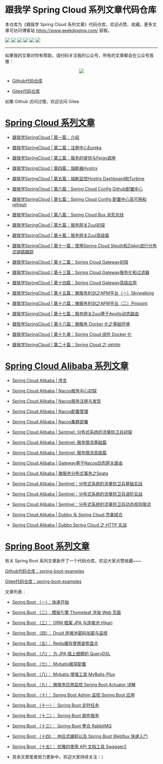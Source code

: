 # 跟我学 Spring Cloud 系列文章代码仓库

本仓库为《跟我学 Spring Cloud 系列文章》代码仓库，欢迎点赞、收藏。更多文章可访问博客站 https://www.geekdigging.com/ 获取。

![](https://img.shields.io/badge/Spring%20Boot-2.1-brightgreen)
![](https://img.shields.io/badge/Mysql-5.7-blue)
![](https://img.shields.io/badge/JDK-1.8-brightgreen)
![](https://img.shields.io/badge/Maven-3.6.0-blue)
![](https://img.shields.io/badge/Spring%20Cloud-Greenwich.SR2-orange)
![](https://img.shields.io/badge/license-MPL--2.0-blue)

***

如果我的文章对你有帮助，请扫码关注我的公众号，所有的文章都会在公众号首推：

<center>
    <img src="https://cdn.geekdigging.com/wechat_qrcode_344.jpg">
</center>

* [Github代码仓库](https://github.com/meteor1993/SpringCloudLearning)

* [Gitee代码仓库](https://gitee.com/inwsy/SpringCloudLearning)

如果 Github 访问过慢，欢迎访问 Gitee

# [Spring Cloud 系列文章](https://www.geekdigging.com/categories/SpringCloud)

* [跟我学SpringCloud | 第一篇：介绍](https://www.geekdigging.com/2019/08/31/597155743/)

* [跟我学SpringCloud | 第二篇：注册中心Eureka](https://www.geekdigging.com/2019/08/31/2114219821/)

* [跟我学SpringCloud | 第三篇：服务的提供与Feign调用](https://www.geekdigging.com/2019/08/31/1421851509/)

* [跟我学SpringCloud | 第四篇：熔断器Hystrix](https://www.geekdigging.com/2019/08/31/824009373/)

* [跟我学SpringCloud | 第五篇：熔断监控Hystrix Dashboard和Turbine](https://www.geekdigging.com/2019/08/31/2746365378/)

* [跟我学SpringCloud | 第六篇：Spring Cloud Config Github配置中心](https://www.geekdigging.com/2019/08/31/2949287387/)

* [跟我学SpringCloud | 第七篇：Spring Cloud Config 配置中心高可用和refresh](https://www.geekdigging.com/2019/08/31/1534935350/)

* [跟我学SpringCloud | 第八篇：Spring Cloud Bus 消息总线](https://www.geekdigging.com/2019/08/31/1728893707/)

* [跟我学SpringCloud | 第九篇：服务网关Zuul初探](https://www.geekdigging.com/2019/08/31/4066697406/)

* [跟我学SpringCloud | 第十篇：服务网关Zuul高级篇](https://www.geekdigging.com/2019/08/31/2025584890/)

* [跟我学SpringCloud | 第十一篇：使用Spring Cloud Sleuth和Zipkin进行分布式链路跟踪](https://www.geekdigging.com/2019/08/31/3982751733/)

* [跟我学SpringCloud | 第十二篇：Spring Cloud Gateway初探](https://www.geekdigging.com/2019/08/31/2648795174/)

* [跟我学SpringCloud | 第十三篇：Spring Cloud Gateway服务化和过滤器](https://www.geekdigging.com/2019/08/31/3321423307/)

* [跟我学SpringCloud | 第十四篇：Spring Cloud Gateway高级应用](https://www.geekdigging.com/2019/08/31/3508644175/)

* [跟我学SpringCloud | 第十五篇：微服务利剑之APM平台（一）Skywalking](https://www.geekdigging.com/2019/08/31/2596671143/)

* [跟我学SpringCloud | 第十六篇：微服务利剑之APM平台（二）Pinpoint](https://www.geekdigging.com/2019/08/31/20951370/)

* [跟我学SpringCloud | 第十七篇：服务网关Zuul基于Apollo动态路由](https://www.geekdigging.com/2019/09/06/350913727/)

* [跟我学SpringCloud | 第十八篇：微服务 Docker 化之基础环境](https://www.geekdigging.com/2019/09/20/2549997705/)

* [跟我学SpringCloud | 第十九章：Spring Cloud 组件 Docker 化](https://www.geekdigging.com/2019/09/21/3650141413/)

* [跟我学SpringCloud | 第二十篇：Spring Cloud 之 okhttp](https://www.geekdigging.com/2019/09/23/3025517456/)

# [Spring Cloud Alibaba 系列文章](https://www.geekdigging.com/categories/SpringCloudAlibaba/)

* [Spring Cloud Alibaba | 序言](https://www.geekdigging.com/2019/08/31/2574447504/)

* [Spring Cloud Alibaba | Nacos服务中心初探](https://www.geekdigging.com/2019/08/31/4006904047/)

* [Spring Cloud Alibaba | Nacos服务注册与发现](https://www.geekdigging.com/2019/08/31/3763985100/)

* [Spring Cloud Alibaba | Nacos配置管理](https://www.geekdigging.com/2019/08/31/3656100408/)

* [Spring Cloud Alibaba | Nacos集群部署](https://www.geekdigging.com/2019/08/31/2293861818/)

* [Spring Cloud Alibaba | Sentinel: 分布式系统的流量防卫兵初探](https://www.geekdigging.com/2019/08/31/1086201480/)

* [Spring Cloud Alibaba | Sentinel: 服务限流基础篇](https://www.geekdigging.com/2019/08/31/3540979588/)

* [Spring Cloud Alibaba | Sentinel: 服务限流高级篇](https://www.geekdigging.com/2019/08/31/1179367606/)

* [Spring Cloud Alibaba | Gateway基于Nacos动态网关路由](https://www.geekdigging.com/2019/09/02/661122041/)

* [Spring Cloud Alibaba | 微服务分布式事务之Seata](https://www.geekdigging.com/2019/09/08/1787080252/)

* [Spring Cloud Alibaba | Sentinel：分布式系统的流量防卫兵基础实战](https://www.geekdigging.com/2019/09/10/543536903/)

* [Spring Cloud Alibaba | Sentinel：分布式系统的流量防卫兵进阶实战](https://www.geekdigging.com/2019/09/10/20599420/)

* [Spring Cloud Alibaba | Sentinel：分布式系统的流量防卫兵动态规则限流](https://www.geekdigging.com/2019/09/11/20599420/)

* [Spring Cloud Alibaba | Dubbo 与 Spring Cloud 完美结合](https://www.geekdigging.com/2019/09/17/3112135178/)

* [Spring Cloud Alibaba | Dubbo Spring Cloud 之 HTTP 实战](https://www.geekdigging.com/2019/09/18/3524430571/)

# [Spring Boot 系列文章](https://www.geekdigging.com/categories/SpringBoot/)

有关 Spring Boot 系列文章新开了一个代码仓库，欢迎大家点赞收藏~~~

[Github代码仓库：spring-boot-examples](https://github.com/meteor1993/spring-boot-examples)

[Gitee代码仓库：spring-boot-examples](https://gitee.com/inwsy/spring-boot-examples)

文章列表：

* [Spring Boot （一）：快速开始](https://www.geekdigging.com/2019/09/11/2531363117/)

* [Spring Boot （二）：模版引擎 Thymeleaf 渲染 Web 页面](https://www.geekdigging.com/2019/09/16/2755709569/)

* [Spring Boot （三）： ORM 框架 JPA 与连接池 Hikari](https://www.geekdigging.com/2019/09/19/2405775053/)

* [Spring Boot （四）： Druid 连接池密码加密与监控](https://www.geekdigging.com/2019/09/22/1068168916/)

* [Spring Boot （五）： Redis缓存使用姿势盘点](https://www.geekdigging.com/2019/09/24/2171701522/)

* [Spring Boot （六）： 为 JPA 插上翅膀的 QueryDSL](https://www.geekdigging.com/2019/09/26/1814805575/)

* [Spring Boot （七）： Mybatis极简配置](https://www.geekdigging.com/2019/09/28/3684964092/)

* [Spring Boot （八）： Mybatis 增强工具 MyBatis-Plus](https://www.geekdigging.com/2019/09/29/2160851131/)

* [Spring Boot （九）： 微服务应用监控 Spring Boot Actuator 详解](https://www.geekdigging.com/2019/09/30/3362349187/)

* [Spring Boot （十）： Spring Boot Admin 监控 Spring Boot 应用](https://www.geekdigging.com/2019/10/01/3649490045/)

* [Spring Boot （十一）： Spring Boot 定时任务](https://www.geekdigging.com/2019/10/06/3308794317/)

* [Spring Boot （十二）： Spring Boot 邮件服务](https://www.geekdigging.com/2019/10/07/3113346683/)

* [Spring Boot （十三）： Spring Boot 整合 RabbitMQ](http://www.geekdigging.com/2019/10/08/3448388748/)

* [Spring Boot （十四）： 响应式编程以及 Spring Boot Webflux 快速入门](http://www.geekdigging.com/2019/10/09/2115479772/)

* [Spring Boot （十五）： 优雅的使用 API 文档工具 Swagger2](http://www.geekdigging.com/2019/10/10/2115479772/)

* 其余文章笔者努力更新中，欢迎大家持续关注：）